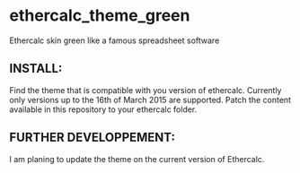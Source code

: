 # ethercalc_theme_green
Ethercalc skin green like a famous spreadsheet software

INSTALL:
--------
Find the theme that is compatible with you version of ethercalc. Currently only versions up to the 16th of March 2015 are supported.
Patch the content available in this repository to your ethercalc folder. 

FURTHER DEVELOPPEMENT:
--------------
I am planing to update the theme on the current version of Ethercalc.
